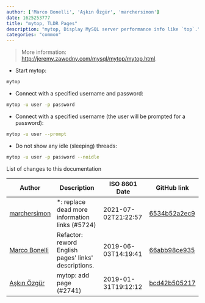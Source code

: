 ```yaml
---
author: ['Marco Bonelli', 'Aşkın Özgür', 'marchersimon']
date: 1625253777
title: "mytop, TLDR Pages"
description: "mytop, Display MySQL server performance info like `top`."
categories: "common"
---
```

> More information: <http://jeremy.zawodny.com/mysql/mytop/mytop.html>.

- Start mytop:

```bash
mytop
```

- Connect with a specified username and password:

```bash
mytop -u user -p password
```

- Connect with a specified username (the user will be prompted for a password):

```bash
mytop -u user --prompt
```

- Do not show any idle (sleeping) threads:

```bash
mytop -u user -p password --noidle
```
List of changes to this documentation


Author | Description | ISO 8601 Date | GitHub link
------|-----|-----|-----
[marchersimon](mailto:50295997+marchersimon@users.noreply.github.com) | *: replace dead more information links (#5724) | 2021-07-02T21:22:57 | [6534b52a2ec9](https://github.com/tldr-pages/tldr/commit/6534b52a2ec92c1e691e21901799048c40b069db)
[Marco Bonelli](mailto:marco@mebeim.net) | Refactor: reword English pages' links' descriptions. | 2019-06-03T14:19:41 | [66abb98ce935](https://github.com/tldr-pages/tldr/commit/66abb98ce935c0f4516bf30c4d6da72180d5a3ab)
[Aşkın Özgür](mailto:askin@askin.ws) | mytop: add page (#2741) | 2019-01-31T19:12:12 | [bcd42b505217](https://github.com/tldr-pages/tldr/commit/bcd42b505217302a9056e63168bd9c6555ebeb02)

